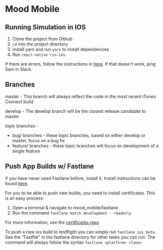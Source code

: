 # Mood Mobile
## Running Simulation in IOS
1. Clone the project from Github
2. `cd` into the project directory
3. Install yarn and run `yarn` to install dependencies
4. Run `react-native run-ios`

If there are errors, follow the instructions in [here](https://github.com/SamRond/mood_mobile/issues/14). If that doesn't work, ping Sam in Slack.

## Branches
master - This branch will always reflect the code in the most recent iTunes Connect build

develop - The develop branch will be the closest release candidate to master

topic branches -
- bug/ branches - these topic branches, based on either develop or master, focus on a bug fix
- feature/ branches - these topic branches will focus on development of a single feature

## Push App Builds w/ Fastlane
If you have never used Fastlane before, install it. Install instructions can be found [here](https://docs.fastlane.tools/getting-started/ios/setup/).

For you to be able to push new builds, you need to install certificates. This is an easy process:
1. Open a terminal & navigate to mood_mobile/fastlane
2. Run the command `fastlane match development --readonly`

For more information, see the [certificates repo](https://github.com/samrond/mood_mobile_certs)

To push a new ios build to testflight you can simply run `fastlane ios beta`.
See the "Fastfile" in the fastlane directory for other tasks you can run.
The command will always follow the syntax `fastlane <platform> <lane>`
